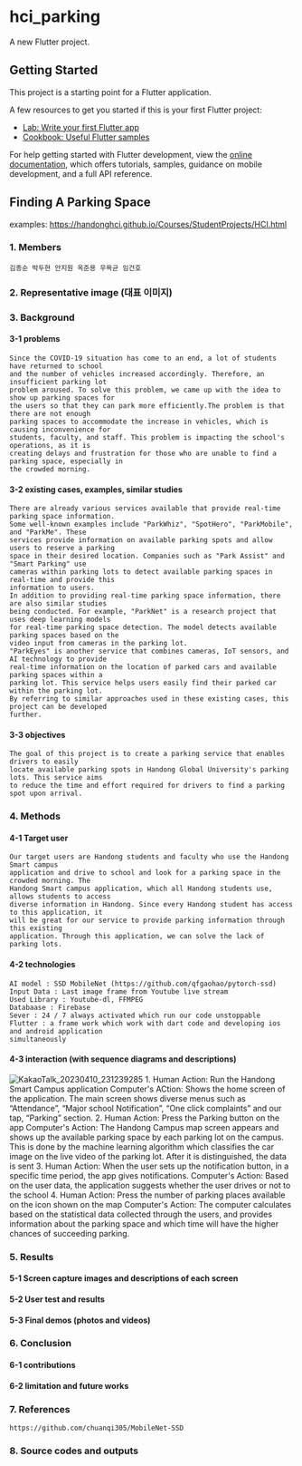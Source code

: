 # hci_parking

A new Flutter project.

## Getting Started

This project is a starting point for a Flutter application.

A few resources to get you started if this is your first Flutter project:

- [Lab: Write your first Flutter app](https://docs.flutter.dev/get-started/codelab)
- [Cookbook: Useful Flutter samples](https://docs.flutter.dev/cookbook)

For help getting started with Flutter development, view the
[online documentation](https://docs.flutter.dev/), which offers tutorials,
samples, guidance on mobile development, and a full API reference.

## Finding A Parking Space
examples: https://handonghci.github.io/Courses/StudentProjects/HCI.html
### 1. Members
    김종순 박두현 안지원 옥준용 우욕균 임건호
### 2. Representative image (대표 이미지)
### 3. Background
#### 3-1 problems
    Since the COVID-19 situation has come to an end, a lot of students have returned to school 
    and the number of vehicles increased accordingly. Therefore, an insufficient parking lot 
    problem aroused. To solve this problem, we came up with the idea to show up parking spaces for 
    the users so that they can park more efficiently.The problem is that there are not enough 
    parking spaces to accommodate the increase in vehicles, which is causing inconvenience for 
    students, faculty, and staff. This problem is impacting the school's operations, as it is 
    creating delays and frustration for those who are unable to find a parking space, especially in 
    the crowded morning.
#### 3-2 existing cases, examples, similar studies
    There are already various services available that provide real-time parking space information. 
    Some well-known examples include "ParkWhiz", "SpotHero", "ParkMobile", and "ParkMe". These 
    services provide information on available parking spots and allow users to reserve a parking 
    space in their desired location. Companies such as "Park Assist" and "Smart Parking" use 
    cameras within parking lots to detect available parking spaces in real-time and provide this 
    information to users.
    In addition to providing real-time parking space information, there are also similar studies 
    being conducted. For example, "ParkNet" is a research project that uses deep learning models 
    for real-time parking space detection. The model detects available parking spaces based on the 
    video input from cameras in the parking lot.
    "ParkEyes" is another service that combines cameras, IoT sensors, and AI technology to provide 
    real-time information on the location of parked cars and available parking spaces within a 
    parking lot. This service helps users easily find their parked car within the parking lot.
    By referring to similar approaches used in these existing cases, this project can be developed 
    further.
#### 3-3 objectives
    The goal of this project is to create a parking service that enables drivers to easily
    locate available parking spots in Handong Global University's parking lots. This service aims
    to reduce the time and effort required for drivers to find a parking spot upon arrival.

### 4. Methods
#### 4-1 Target user
    Our target users are Handong students and faculty who use the Handong Smart campus 
    application and drive to school and look for a parking space in the crowded morning. The 
    Handong Smart campus application, which all Handong students use, allows students to access 
    diverse information in Handong. Since every Handong student has access to this application, it 
    will be great for our service to provide parking information through this existing 
    application. Through this application, we can solve the lack of parking lots.
#### 4-2 technologies
    AI model : SSD MobileNet (https://github.com/qfgaohao/pytorch-ssd)
    Input Data : Last image frame from Youtube live stream 
    Used Library : Youtube-dl, FFMPEG
    Databaase : Firebase
    Sever : 24 / 7 always activated which run our code unstoppable
    Flutter : a frame work which work with dart code and developing ios and android application
    simultaneously

#### 4-3 interaction (with sequence diagrams and descriptions)
![KakaoTalk_20230410_231239285](https://github.com/AnJW-HGU/2023_HCI_Parking/assets/82192969/df3d8071-bd7e-4b02-857f-8aef93d6cc29)
     1. Human Action: Run the Handong Smart Campus application
        Computer's ACtion: Shows the home screen of the application. The main screen shows diverse 
        menus such as “Attendance”, “Major school Notification”, “One click complaints” and our 
        tap, “Parking” section.
     2. Human Action: Press the Parking button on the app
        Computer's Action: The Handong Campus map screen appears and shows up the available parking 
        space by each parking lot on the campus. This is done by the machine learning algorithm 
        which classifies the car image on the live video of the parking lot. After it is 
        distinguished, the data is sent
      3. Human Action: When the user sets up the notification button, in a specific time period, 
         the app gives notifications.
         Computer's Action: Based on the user data, the application suggests whether the user 
         drives or not to the school
      4. Human Action: Press the number of parking places available on the icon shown on the map
          Computer's Action: The computer calculates based on the statistical data collected 
          through the users, and provides information about the parking space and which time will 
          have the higher chances of succeeding parking.
      
### 5. Results
#### 5-1 Screen capture images and descriptions of each screen
#### 5-2 User test and results
#### 5-3 Final demos (photos and videos)
### 6. Conclusion
#### 6-1 contributions
#### 6-2 limitation and future works
### 7. References
    https://github.com/chuanqi305/MobileNet-SSD
### 8. Source codes and outputs
